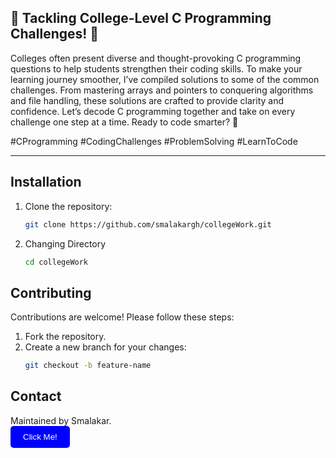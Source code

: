 ## 🌟 Tackling College-Level C Programming Challenges! 🌟

  Colleges often present diverse and thought-provoking C programming questions to help students strengthen their coding skills.
   To make your learning journey smoother, I’ve compiled solutions to some of the common challenges. 
   From mastering arrays and pointers to conquering algorithms and file handling, 
   these solutions are crafted to provide clarity and confidence. Let’s decode C programming together and take on every 
   challenge one step at a time. Ready to code smarter? 🚀

#CProgramming #CodingChallenges #ProblemSolving #LearnToCode  

----------------------------------------------------------------------------------

## Installation
1. Clone the repository:
   ```bash
   git clone https://github.com/smalakargh/collegeWork.git

2. Changing Directory
    ```bash
    cd collegeWork


## Contributing
Contributions are welcome! Please follow these steps:
1. Fork the repository.
2. Create a new branch for your changes:
   ```bash
   git checkout -b feature-name


## Contact
Maintained by Smalakar.  
<a href="https://www.linkedin.com/in/supriyomalakar/" style="text-decoration:none;">
  <button style="background-color:blue;color:white;border:none;padding:10px 20px;border-radius:5px;cursor:pointer;text-decoration:none;">
    Click Me!
  </button>
</a>


